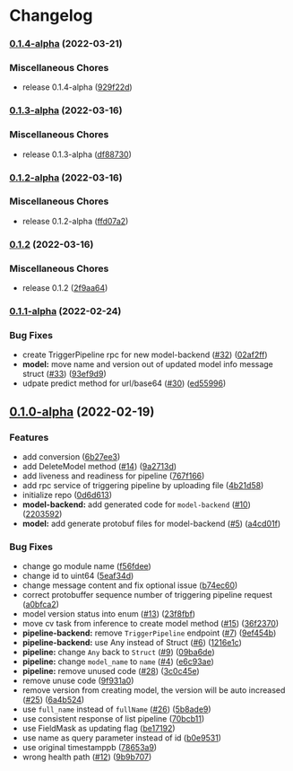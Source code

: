 # Changelog

### [0.1.4-alpha](https://github.com/instill-ai/protogen-go/compare/v0.1.3-alpha...v0.1.4-alpha) (2022-03-21)


### Miscellaneous Chores

* release 0.1.4-alpha ([929f22d](https://github.com/instill-ai/protogen-go/commit/929f22d927f10e4e7c1a7595b21a731181f2a245))

### [0.1.3-alpha](https://github.com/instill-ai/protogen-go/compare/v0.1.2-alpha...v0.1.3-alpha) (2022-03-16)


### Miscellaneous Chores

* release 0.1.3-alpha ([df88730](https://github.com/instill-ai/protogen-go/commit/df88730596863b4e6233a625262f7813cc32c88f))

### [0.1.2-alpha](https://github.com/instill-ai/protogen-go/compare/v0.1.2...v0.1.2-alpha) (2022-03-16)


### Miscellaneous Chores

* release 0.1.2-alpha ([ffd07a2](https://github.com/instill-ai/protogen-go/commit/ffd07a28939a7c3071c1fbfce2656672b23a6945))

### [0.1.2](https://github.com/instill-ai/protogen-go/compare/v0.1.1-alpha...v0.1.2) (2022-03-16)


### Miscellaneous Chores

* release 0.1.2 ([2f9aa64](https://github.com/instill-ai/protogen-go/commit/2f9aa6456cce4922113d9bf32de81d2d507bafbd))

### [0.1.1-alpha](https://github.com/instill-ai/protogen-go/compare/v0.1.0-alpha...v0.1.1-alpha) (2022-02-24)


### Bug Fixes

* create TriggerPipeline rpc for new model-backend ([#32](https://github.com/instill-ai/protogen-go/issues/32)) ([02af2ff](https://github.com/instill-ai/protogen-go/commit/02af2ff006ead825392794e05b5f8c26d581c0c6))
* **model:** move name and version out of updated model info message struct ([#33](https://github.com/instill-ai/protogen-go/issues/33)) ([93ef9d9](https://github.com/instill-ai/protogen-go/commit/93ef9d9fcbcc1e350fa62af9d51b4e0e97e79574))
* udpate predict method for url/base64 ([#30](https://github.com/instill-ai/protogen-go/issues/30)) ([ed55996](https://github.com/instill-ai/protogen-go/commit/ed559967d7ea0004b2f7347f1384cc7fa2a7a2a0))

## [0.1.0-alpha](https://github.com/instill-ai/protogen-go/compare/v0.0.0-alpha...v0.1.0-alpha) (2022-02-19)


### Features

* add conversion ([6b27ee3](https://github.com/instill-ai/protogen-go/commit/6b27ee33fca9c8cd0115fa8b38b4befcff946ea4))
* add DeleteModel method ([#14](https://github.com/instill-ai/protogen-go/issues/14)) ([9a2713d](https://github.com/instill-ai/protogen-go/commit/9a2713d704b2c30945696afd7c5289e63b80ee64))
* add liveness and readiness for pipeline ([767f166](https://github.com/instill-ai/protogen-go/commit/767f166cb546e69115d178855092b0a8186e3200))
* add rpc service of triggering pipeline by uploading file ([4b21d58](https://github.com/instill-ai/protogen-go/commit/4b21d582913832af0f3df694590621f5b78dd306))
* initialize repo ([0d6d613](https://github.com/instill-ai/protogen-go/commit/0d6d613615394a388150ed8610306f20b9599309))
* **model-backend:** add generated code for `model-backend` ([#10](https://github.com/instill-ai/protogen-go/issues/10)) ([2203592](https://github.com/instill-ai/protogen-go/commit/22035920e4553e4897436de5d6d17d6932830209))
* **model:** add generate protobuf files for model-backend ([#5](https://github.com/instill-ai/protogen-go/issues/5)) ([a4cd01f](https://github.com/instill-ai/protogen-go/commit/a4cd01f3b2f952d5256db11e251de07a2cd0b6e8))


### Bug Fixes

* change go module name ([f56fdee](https://github.com/instill-ai/protogen-go/commit/f56fdeee9a34b7acb0949db238ea9ec6b1b6b891))
* change id to uint64 ([5eaf34d](https://github.com/instill-ai/protogen-go/commit/5eaf34df589c6df096f667dbb4ac8c0612e82cf0))
* change message content and fix optional issue ([b74ec60](https://github.com/instill-ai/protogen-go/commit/b74ec602a8d26b6bf9e20f4ece7b45bc2fdff2b1))
* correct protobuffer sequence number of triggering pipeline request ([a0bfca2](https://github.com/instill-ai/protogen-go/commit/a0bfca2fd3c95a19a25789f5ff5fa9ce4d1f031b))
* model version status into enum ([#13](https://github.com/instill-ai/protogen-go/issues/13)) ([23f8fbf](https://github.com/instill-ai/protogen-go/commit/23f8fbfa8e13acaae9b3d6ceee01fbcb71f259ae))
* move cv task from inference to create model method ([#15](https://github.com/instill-ai/protogen-go/issues/15)) ([36f2370](https://github.com/instill-ai/protogen-go/commit/36f2370961ef89fbc127b9d9505aa8bb245e57d4))
* **pipeline-backend:** remove `TriggerPipeline` endpoint ([#7](https://github.com/instill-ai/protogen-go/issues/7)) ([9ef454b](https://github.com/instill-ai/protogen-go/commit/9ef454b9b8089d48b6816a19668462ce6ae79c36))
* **pipeline-backend:** use Any instead of Struct ([#6](https://github.com/instill-ai/protogen-go/issues/6)) ([1216e1c](https://github.com/instill-ai/protogen-go/commit/1216e1c0631dad691105f316354b497817e6ef20))
* **pipeline:** change `Any` back to `Struct` ([#9](https://github.com/instill-ai/protogen-go/issues/9)) ([09ba6de](https://github.com/instill-ai/protogen-go/commit/09ba6de03b2719294998b167acaffe3dbe18c6ca))
* **pipeline:** change `model_name` to `name` ([#4](https://github.com/instill-ai/protogen-go/issues/4)) ([e6c93ae](https://github.com/instill-ai/protogen-go/commit/e6c93ae50935fa50bb893f92c351ad5c9ae83d5d))
* **pipeline:** remove unused code ([#28](https://github.com/instill-ai/protogen-go/issues/28)) ([3c0c45e](https://github.com/instill-ai/protogen-go/commit/3c0c45e118585703f0bacb154b0d2b1bcd78223b))
* remove unuse code ([9f931a0](https://github.com/instill-ai/protogen-go/commit/9f931a0df89739a23533352b3ff4ab7786e81c11))
* remove version from creating model, the version will be auto increased ([#25](https://github.com/instill-ai/protogen-go/issues/25)) ([6a4b524](https://github.com/instill-ai/protogen-go/commit/6a4b524722dcf8be9eec6bdade197adef79cedc5))
* use `full_name` instead of `fullName` ([#26](https://github.com/instill-ai/protogen-go/issues/26)) ([5b8ade9](https://github.com/instill-ai/protogen-go/commit/5b8ade9e492384edd7467f5840ca8e4b5af4fc7d))
* use consistent response of list pipeline ([70bcb11](https://github.com/instill-ai/protogen-go/commit/70bcb112cf4e73179d528bba72c43c695432b889))
* use FieldMask as updating flag ([be17192](https://github.com/instill-ai/protogen-go/commit/be1719222c9d8ec6e84b43495bebacf179ae10d1))
* use name as query parameter instead of id ([b0e9531](https://github.com/instill-ai/protogen-go/commit/b0e9531885c2aed7e9a0d5d9c22e45558b8104e6))
* use original timestamppb ([78653a9](https://github.com/instill-ai/protogen-go/commit/78653a95256dbbc47069cda74f639bc3438e17ba))
* wrong health path ([#12](https://github.com/instill-ai/protogen-go/issues/12)) ([9b9b707](https://github.com/instill-ai/protogen-go/commit/9b9b7079641441e2f6d0bdf90400a27b289959c9))
